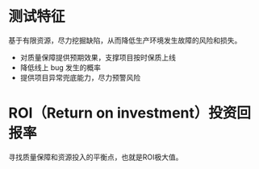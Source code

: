 # 测试特征

基于有限资源，尽力挖掘缺陷，从而降低生产环境发生故障的风险和损失。

* 对质量保障提供预期效果，支撑项目按时保质上线
* 降低线上 bug 发生的概率
* 提供项目异常兜底能力，尽力预警风险

# ROI（Return on investment）投资回报率
寻找质量保障和资源投入的平衡点，也就是ROI极大值。


